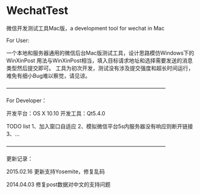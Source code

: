 WechatTest
====================

微信开发测试工具Mac版，a development tool for wechat in Mac


For User:

一个本地和服务器通用的微信后台Mac版测试工具，设计思路模仿Windows下的WinXinPost
用法与WinXinPost相当，填入目标请求地址和选择需要发送的消息类型然后提交即可。
工具为初次开发，测试没有涉及提交强度和超长时间运行，难免有细小Bug难以察觉，请见谅。


——————————————————————————————

For Developer：

开发平台：OS X 10.10
开发工具：Qt5.4.0

TODO list
1、加入窗口自适应
2、模拟微信平台5s内服务器没有响应则断开链接
3、…

——————————————————————————————

更新记录：

2015.02.16 更新支持Yosemite，修复乱码

2014.04.03 修复post数据对中文的支持问题
